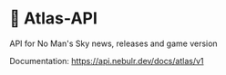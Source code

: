 # 🌌 Atlas-API
API for No Man's Sky news, releases and game version

Documentation: https://api.nebulr.dev/docs/atlas/v1
